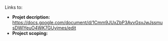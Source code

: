 
Links to:

- **Projet decription:** https://docs.google.com/document/d/1Cmm9JUxZbP3AvvGsvJwJssmusDWIYeuO4WK7GUyjmes/edit
- **Project scoping:**
